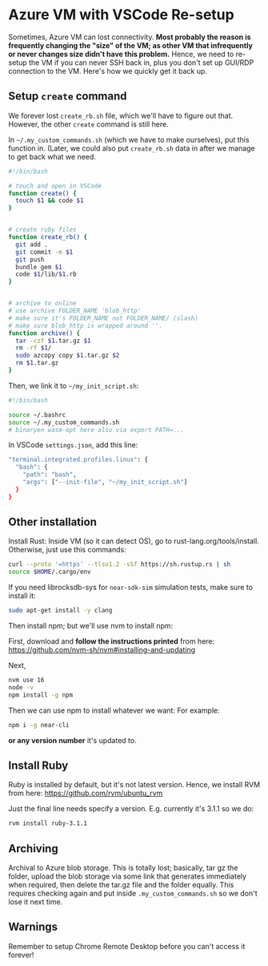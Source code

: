 # Azure VM with VSCode Re-setup

Sometimes, Azure VM can lost connectivity. **Most probably the reason is frequently changing the "size" of the VM; as other VM that infrequently or never changes size didn't have this problem.** Hence, we need to re-setup the VM if you can never SSH back in, plus you don't set up GUI/RDP connection to the VM. Here's how we quickly get it back up. 

## Setup `create` command
We forever lost `create_rb.sh` file, which we'll have to figure out that. However, the other `create` command is still here. 

In `~/.my_custom_commands.sh` (which we have to make ourselves), put this function in. (Later, we could also put `create_rb.sh` data in after we manage to get back what we need. 

```bash
#!/bin/bash

# touch and open in VSCode
function create() {
  touch $1 && code $1
}


# create ruby files
function create_rb() {
  git add .
  git commit -m $1
  git push
  bundle gem $1
  code $1/lib/$1.rb
}


# archive to online
# use archive FOLDER_NAME 'blob_http'
# make sure it's FOLDER_NAME not FOLDER_NAME/ (slash)
# make sure blob_http is wrapped around ''. 
function archive() {
  tar -czf $1.tar.gz $1
  rm -rf $1/
  sudo azcopy copy $1.tar.gz $2
  rm $1.tar.gz 
}
```

Then, we link it to `~/my_init_script.sh`: 

```bash
#!/bin/bash

source ~/.bashrc
source ~/.my_custom_commands.sh
# binaryen wasm-opt here also via export PATH=...
```

In VSCode `settings.json`, add this line: 
```bash
"terminal.integrated.profiles.linux": {
  "bash": {
    "path": "bash",
    "args": ["--init-file", "~/my_init_script.sh"]
  }
}
```

## Other installation
Install Rust: Inside VM (so it can detect OS), go to rust-lang.org/tools/install. Otherwise, just use this commands: 

```bash
curl --proto '=https' --tlsv1.2 -sSf https://sh.rustup.rs | sh
source $HOME/.cargo/env
```

If you need librocksdb-sys for `near-sdk-sim` simulation tests, make sure to install it: 

```bash
sudo apt-get install -y clang
```

Then install npm; but we'll use nvm to install npm: 

First, download and **follow the instructions printed** from here: https://github.com/nvm-sh/nvm#installing-and-updating

Next, 

```bash
nvm use 16
node -v
npm install -g npm
```

Then we can use npm to install whatever we want: For example: 

```bash
npm i -g near-cli
```

**or any version number** it's updated to. 

## Install Ruby
Ruby is installed by default, but it's not latest version. Hence, we install RVM from here: https://github.com/rvm/ubuntu_rvm

Just the final line needs specify a version. E.g. currently it's 3.1.1 so we do:

```bash
rvm install ruby-3.1.1
```

## Archiving
Archival to Azure blob storage. This is totally lost; basically, tar gz the folder, upload the blob storage via some link that generates immediately when required, then delete the tar.gz file and the folder equally. This requires checking again and put inside `.my_custom_commands.sh` so we don't lose it next time. 

## Warnings
Remember to setup Chrome Remote Desktop before you can't access it forever! 
